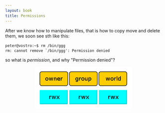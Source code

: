 ```yaml
---
layout: book
title: Permissions
---
```

After we know how to manipulate files, that is how to copy move and delete
them, we soon see sth like this:

    peter@vostro:~$ rm /bin/ggg
    rm: cannot remove `/bin/ggg': Permission denied

so what is _permission_, and why "Permission denied"?


<center><img src="./images/rwx.png"></center>


